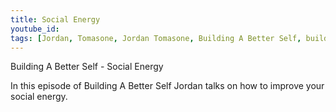 ```yaml
---
title: Social Energy
youtube_id: 
tags: [Jordan, Tomasone, Jordan Tomasone, Building A Better Self, building, better, self, self help, help, tips, Personal Development, Social Energy, how to improve social skills, how to feel better when going out, how to conquer social anxiety, how to be more social, how to enjoy social interactions, how to have more fun, how to improve mood, social energy improvement tips, social energy improvements, how to be more socially confident, how to be more social in life, how to be more social at parties, how to be more sociable, confidence, how to be more social and confident, social confidence, how to be more confident in social situations]
---
```

Building A Better Self - Social Energy

In this episode of Building A Better Self Jordan talks on how to improve your social energy.

